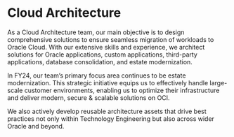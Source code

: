 # Cloud Architecture

As a Cloud Architecture team, our main objective is to design comprehensive solutions to ensure seamless migration of workloads to Oracle Cloud. With our extensive skills and experience, we architect solutions for Oracle applications, custom applications, third-party applications, database consolidation, and estate modernization. 

In FY24, our team’s primary focus area continues to be estate modernization. This strategic initiative equips us to effectively handle large-scale customer environments, enabling us to optimize their infrastructure and deliver modern, secure & scalable solutions on OCI. 

We also actively develop reusable architecture assets that drive best practices not only within Technology Engineering but also across wider Oracle and beyond.
